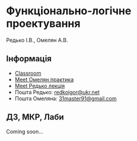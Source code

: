 # Функціонально-логічне проектування
Редько І.В., Омелян А.В.

## Інформація
* [Classroom](https://classroom.google.com/c/NDU0OTg5NjgwNDcx)
* [Meet Омелян практика](https://meet.google.com/sjf-jtzn-rck)
* [Meet Редько лекція](https://meet.google.com/jbg-oise-hpu)
* Пошта Редько: [redkoigor@ukr.net](mailto:redkoigor@ukr.net)
* Пошта Омеляна: [31master91@gmail.com](mailto:31master91@gmail.com)

## ДЗ, МКР, Лаби
Coming soon...